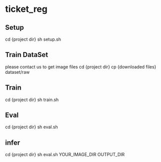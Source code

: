 # ticket_reg

## Setup
cd {project dir}
sh setup.sh

## Train DataSet
please contact us to get image files
cd {project dir}
cp {downloaded files} dataset/raw

## Train
cd {project dir}
sh train.sh

## Eval
cd {project dir}
sh eval.sh

## infer
cd {project dir}
sh eval.sh YOUR_IMAGE_DIR OUTPUT_DIR
